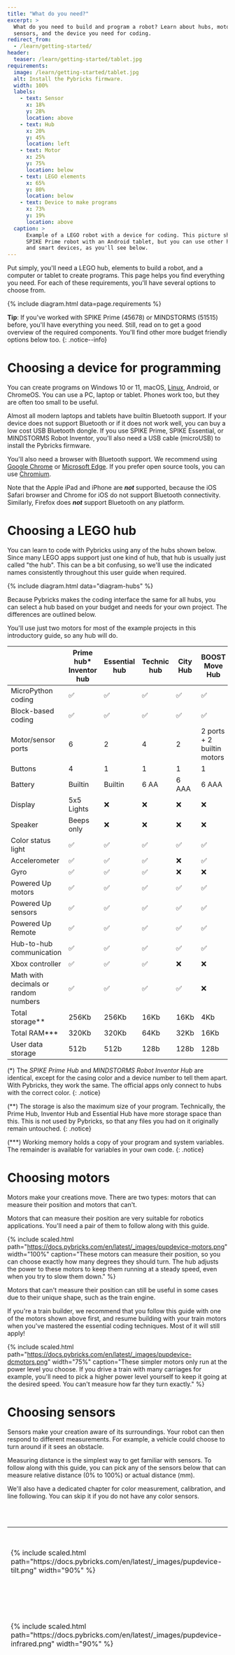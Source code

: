 ```yaml
---
title: "What do you need?"
excerpt: >
  What do you need to build and program a robot? Learn about hubs, motors,
  sensors, and the device you need for coding.
redirect_from:
  - /learn/getting-started/
header:
  teaser: /learn/getting-started/tablet.jpg
requirements:
  image: /learn/getting-started/tablet.jpg
  alt: Install the Pybricks firmware.
  width: 100%
  labels:
    - text: Sensor
      x: 18%
      y: 28%
      location: above
    - text: Hub
      x: 20%
      y: 45%
      location: left
    - text: Motor
      x: 25%
      y: 75%
      location: below
    - text: LEGO elements
      x: 65%
      y: 80%
      location: below
    - text: Device to make programs
      x: 73%
      y: 19%
      location: above
  caption: >
      Example of a LEGO robot with a device for coding. This picture shows a
      SPIKE Prime robot with an Android tablet, but you can use other hubs
      and smart devices, as you'll see below.
---
```


Put simply, you'll need a LEGO hub, elements to build a robot, and a
computer or tablet to create programs. This page helps you find everything you
need. For each of these requirements, you'll have several options to choose
from. 

{% include diagram.html data=page.requirements %}

**Tip**: If you've worked with SPIKE Prime (45678) or MINDSTORMS (51515)
before, you'll have everything you need. Still, read on to get a good overview
of the required components. You'll find other more budget friendly options
below too.
{: .notice--info}

# Choosing a device for programming

You can create programs on Windows 10 or 11, macOS,
[Linux](/project/pybricks-on-linux/), Android, or ChromeOS. You can use a PC,
laptop or tablet. Phones work too, but they are often too small to be useful.

Almost all modern laptops and tablets have builtin Bluetooth support. If your
device does not support Bluetooth or if it does not work well, you can buy a
low cost USB Bluetooth dongle. If you use SPIKE Prime, SPIKE Essential, or
MINDSTORMS Robot Inventor, you'll also need a USB cable (microUSB) to install
the Pybricks firmware.

You'll also need a browser with Bluetooth support. We recommend using 
<a href="https://www.google.com/chrome/" target="_blank">Google Chrome</a> or
<a href="https://www.microsoft.com/en-us/edge" target="_blank">Microsoft Edge</a>.
If you prefer open source tools, you can
use [Chromium](/project/pybricks-on-linux/).

Note that the Apple iPad and iPhone are **_not_** supported, because the iOS
Safari browser and Chrome for iOS do not support Bluetooth connectivity.
Similarly, Firefox does **_not_** support Bluetooth on any platform.

# Choosing a LEGO hub

You can learn to code with Pybricks using any of the hubs shown below. Since many
LEGO apps support just one kind of hub, that hub is usually just called "the
hub". This can be a bit confusing, so we'll use the indicated names
consistently throughout this user guide when required.

{% include diagram.html data="diagram-hubs" %}


Because Pybricks makes the coding interface the same for all hubs, you can
select a hub based on your budget and needs for your own project. The
differences are outlined below.

You'll use just two motors for most of the example projects in this
introductory guide, so any hub will do.

|                                      | Prime hub* Inventor hub | Essential hub | Technic hub | City Hub | BOOST Move Hub     |
|--------------------------------------|-------------------------|---------------|-------------|----------|--------------------|
| MicroPython coding                   | ✅                       | ✅             | ✅           | ✅        | ✅                  |
| Block-based coding                   | ✅                       | ✅             | ✅           | ✅        | ✅                  |
| Motor/sensor ports                   | 6                       | 2             | 4           | 2        | 2 ports + 2 builtin motors |
| Buttons                              | 4                       | 1             | 1           | 1        | 1                  |
| Battery                              | Builtin                 | Builtin       | 6 AA        | 6 AAA    | 6 AAA              |
| Display                              | 5x5 Lights              | ❌             | ❌           | ❌        | ❌                  |
| Speaker                              | Beeps only              | ❌             | ❌           | ❌        | ❌                  |
| Color status light                   | ✅                       | ✅             | ✅           | ✅        | ✅                  |
| Accelerometer                        | ✅                       | ✅             | ✅           | ❌        | ✅                  |
| Gyro                                 | ✅                       | ✅             | ✅           | ❌        | ❌                  |
| Powered Up motors                    | ✅                       | ✅             | ✅           | ✅        | ✅                  |
| Powered Up sensors                   | ✅                       | ✅             | ✅           | ✅        | ✅                  |
| Powered Up Remote                    | ✅                       | ✅             | ✅           | ✅        | ✅                  |
| Hub-to-hub communication             | ✅                       | ✅             | ✅           | ✅        | ✅                  |
| Xbox controller                      | ✅                       | ✅             | ✅           | ❌        | ❌                  |
| Math with decimals or random numbers | ✅                       | ✅             | ✅           | ✅        | ❌                  |
| Total storage**                      | 256Kb                   | 256Kb         | 16Kb        | 16Kb     | 4Kb                |
| Total RAM***                          | 320Kb                   | 320Kb         | 64Kb        | 32Kb     | 16Kb               |
| User data storage                    | 512b                    | 512b          | 128b        | 128b     | 128b               |

(\*) The _SPIKE Prime Hub_ and _MINDSTORMS Robot Inventor Hub_ are identical,
except for the casing color and a device number to tell them apart. With
Pybricks, they work the same. The official apps only connect to hubs with the
correct color.
{: .notice}

(\*\*) The storage is also the maximum size of your program. Technically, the
Prime Hub, Inventor Hub and Essential Hub have more storage space than
this. This is not used by Pybricks, so that any files you had on it
originally remain untouched.
{: .notice}

(\*\*\*) Working memory
holds a copy of your program and system variables. The remainder is available
for variables in your own code.
{: .notice}

# Choosing motors

Motors make your creations move. There are two types: motors that can measure
their position and motors that can't.

Motors that can measure their position are very suitable for robotics
applications. You'll need a pair of them to follow along with this guide.

{% include scaled.html
  path="https://docs.pybricks.com/en/latest/_images/pupdevice-motors.png"
  width="100%"
  caption="These motors can measure their position, so you can choose exactly
           how many degrees they should turn. The hub adjusts the power to these
           motors to keep them running at a steady speed, even when you try to
           slow them down."
%}

Motors that can't measure their position can still be useful in some cases due
to their unique shape, such as the train engine.

If you're a train builder, we recommend that you follow
this guide with one of the motors shown above first, and resume building with
your train motors when you've mastered the essential coding techniques. Most
of it will still apply!

{% include scaled.html
  path="https://docs.pybricks.com/en/latest/_images/pupdevice-dcmotors.png"
  width="75%"
  caption="These simpler motors only run at the power level you choose. If you
           drive a train with many carriages for example, you'll need to pick
           a higher power level yourself to keep it going at the desired speed.
           You can't measure how far they turn exactly."
%}

# Choosing sensors

Sensors make your creation aware of its surroundings. Your robot can then
respond to different measurements. For example, a vehicle could choose to turn
around if it sees an obstacle.

Measuring distance is the simplest way to get familiar with sensors. To follow
along with this guide, you can pick any of the sensors below that can measure
relative distance (0% to 100%) or actual distance (mm).

We'll also have a dedicated chapter for color measurement, calibration, and
line following. You can skip it if you do not have any color sensors.

<table>
<colgroup>
  <col style="width: 25%;">
  <col style="width: 20%;">
  <col>
</colgroup>
<thead>
  <tr>
    <td></td>
    <td><b>Device</b></td>
    <td><b>Measurement or function</b></td>
  </tr>
</thead>
<tbody>
  <tr>
    <td>{% include scaled.html path="https://docs.pybricks.com/en/latest/_images/pupdevice-tilt.png" width="90%" %}</td>
    <td>{% include setlink.html id=45305 %}</td>
    <td><ul>
      <li>Pitch movement: ± °45</li>
      <li>Roll movement: ± °45</li>
    </ul></td>
  </tr>
  <tr>
    <td>{% include scaled.html path="https://docs.pybricks.com/en/latest/_images/pupdevice-infrared.png" width="90%" %}</td>
    <td>{% include setlink.html id=45304 %}</td>
    <td><ul>
      <li>Relative distance: 0% to 100%</li>
      <li>Reflected light intensity: 0% to 100%</li>
    </ul></td>
  </tr>
  <tr>
    <td>{% include scaled.html path="https://docs.pybricks.com/en/latest/_images/pupdevice-colordistance.png" width="90%" %}</td>
    <td>{% include setlink.html id=88007 %}</td>
    <td><ul>
        <li>Relative distance: 0% to 100%</li>
        <li>Surface color: Hue, saturation, value</li>
        <li>Surface color: Customizable colors</li>
        <li>Reflected light intensity: 0% to 100%</li>
        <li>Ambient light intensity: 0% to 100%</li>
        <li>Red, green, or blue lamp function</li>
        <li>Act as Power Functions 1.0 remote</li>
    </ul></td>
  </tr>
  <tr>
    <td>{% include scaled.html path="https://docs.pybricks.com/en/latest/_images/pupdevice-color.png" width="90%" %}</td>
    <td>{% include setlink.html id=45605 %}</td>
    <td><ul>
        <li>Surface color: Hue, saturation, value</li>
        <li>Surface color: Customizable colors</li>
        <li>Reflected light intensity: 0% to 100%</li>
        <li>Ambient light intensity: 0% to 100%</li>
        <li>Three controllable white lights</li>
    </ul></td>
  </tr>
  <tr>
    <td>{% include scaled.html path="https://docs.pybricks.com/en/latest/_images/pupdevice-ultrasonic.png" width="100%" %}</td>
    <td>{% include setlink.html id=45604 %}</td>
    <td><ul>
        <li>Distance: 40mm to 1000mm</li>
        <li>Four controllable white lights</li>
    </ul></td>
  </tr>
  <tr>
    <td>{% include scaled.html path="https://docs.pybricks.com/en/latest/_images/pupdevice-force.png" width="90%" %}</td>
    <td>{% include setlink.html id=45606 %}</td>
    <td><ul>
        <li>Force: 0.0N to 10.0N</li>
        <li>Button movement in mm</li>
        <li>Button presses</li>
    </ul></td>
  </tr>
</tbody>
</table>

# Technic building pieces

In this guide, you'll build a small robot vehicle consisting of a hub, two
motors, and a sensor. You'll need a small amount of Technic pieces to put this
all together.

If you have any SPIKE, Technic, or MINDSTORMS set, you should have more than
enough pieces. You'll find step by step instructions for a few suggested
designs in the next chapter.

# Lights (optional)

Lights can be used to decorate your design or indicate useful information about
what your code is doing. Each hub also has a builtin light that can be used for
this purpose.

<table>
<colgroup>
  <col style="width: 25%;">
  <col style="width: 20%;">
  <col>
</colgroup>
<thead>
  <tr>
    <td></td>
    <td><b>Device</b></td>
    <td><b>Function</b></td>
  </tr>
</thead>
<tbody>
  <tr>
    <td>{% include scaled.html path="https://docs.pybricks.com/en/latest/_images/pupdevice-light.png" width="90%" %}</td>
    <td>{% include setlink.html id=88005 %}</td>
    <td><ul>
      <li>Brightness from 0% to 100%</li>
      <li>Both lights have the same brightness</li>
    </ul></td>
  </tr>
  <tr>
    <td>{% include scaled.html path="https://docs.pybricks.com/en/latest/_images/sensor_colorlightmatrix.png" width="90%" %}</td>
    <td>{% include setlink.html id=45608 %}</td>
    <td><ul>
      <li>9 lights, separately controllable</li>
      <li>9 different colors per light</li>
    </ul></td>
  </tr>
</tbody>
</table>


# Remote control (optional)

A remote can be a fun way to _augment_ your autonomous creation. It also lets
you conveniently test the mechanics of your design before
diving into more elaborate programs.

With Pybricks you are not limited to predefined remote configurations. Instead,
you can think of these remotes as wireless sensors. You can
measure button presses or joystick position, and you decide what happens based
on those inputs.

<table>
<colgroup>
  <col style="width: 25%;">
  <col style="width: 20%;">
  <col>
</colgroup>
<thead>
  <tr>
    <td></td>
    <td><b>Device</b></td>
    <td><b>Measurement or function</b></td>
  </tr>
</thead>
<tbody>
  <tr>
    <td>{% include scaled.html path="https://docs.pybricks.com/en/latest/_images/pupdevice-remote.png" width="90%" %}</td>
    <td>{% include setlink.html id=88010 %}</td>
    <td><ul>
      <li>Button presses</li>
      <li>Controllable color light</li>
      <li>Works with all hubs</li>
    </ul></td>
  </tr>
  <tr>
    <td>{% include scaled.html path="https://docs.pybricks.com/en/latest/_images/xboxcontroller.png" width="90%" %}</td>
    <td>{% include setlink.html id="xbox" %} <br/>or<br/> {% include setlink.html id="xbox-elite-2" %}</td>
    <td><ul>
      <li>Button presses and joystick clicks</li>
      <li>Analog joystick and trigger positions</li>
      <li>Rumble function</li>
      <li>Works with SPIKE Prime, SPIKE Essential, MINDSTORMS, and Technic</li>
    </ul></td>
  </tr>
</tbody>
</table>
